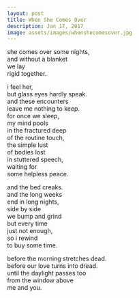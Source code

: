 ```yaml
---
layout: post
title: When She Comes Over
description: Jan 17, 2017
image: assets/images/whenshecomesover.jpg
---
```


she comes over some nights,   
and without a blanket   
we lay   
rigid together.   

i feel her,   
but glass eyes hardly speak.   
and these encounters   
leave me nothing to keep.   
for once we sleep,   
my mind pools   
in the fractured deep   
of the routine touch,   
the simple lust   
of bodies lost   
in stuttered speech,   
waiting for   
some helpless peace.   

and the bed creaks.   
and the long weeks   
end in long nights,   
side by side   
we bump and grind   
but every time   
just not enough,   
so i rewind   
to buy some time.   

before the morning stretches dead.   
before our love turns into dread.   
until the daylight passes too   
from the window above   
me and you.   